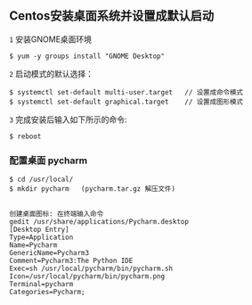 ## Centos安装桌面系统并设置成默认启动

  `1` 安装GNOME桌面环境
    
    $ yum -y groups install "GNOME Desktop"
    
  `2` 启动模式的默认选择：

    $ systemctl set-default multi-user.target   // 设置成命令模式
    $ systemctl set-default graphical.target    // 设置成图形模式
  
  `3` 完成安装后输入如下所示的命令:
  
    $ reboot


### 配置桌面 pycharm
    $ cd /usr/local/
    $ mkdir pycharm   (pycharm.tar.gz 解压文件)


    创建桌面图标: 在终端输入命令
    gedit /usr/share/applications/Pycharm.desktop
    [Desktop Entry]
    Type=Application
    Name=Pycharm
    GenericName=Pycharm3
    Comment=Pycharm3:The Python IDE
    Exec=sh /usr/local/pycharm/bin/pycharm.sh     
    Icon=/usr/local/pycharm/bin/pycharm.png
    Terminal=pycharm
    Categories=Pycharm;
